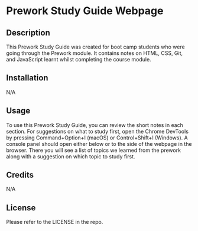 # Prework Study Guide Webpage

## Description

This Prework Study Guide was created for boot camp students who were going through the Prework module. It contains notes on HTML, CSS, Git, and JavaScript learnt whilst completing the course module.

## Installation

N/A

## Usage

To use this Prework Study Guide, you can review the short notes in each section. For suggestions on what to study first, open the Chrome DevTools by pressing Command+Option+I (macOS) or Control+Shift+I (Windows). A console panel should open either below or to the side of the webpage in the browser. There you will see a list of topics we learned from the prework along with a suggestion on which topic to study first.

## Credits

N/A

## License

Please refer to the LICENSE in the repo.